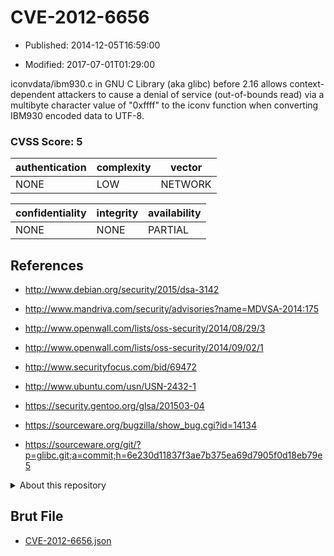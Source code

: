 # CVE-2012-6656

- Published: 2014-12-05T16:59:00

- Modified: 2017-07-01T01:29:00

iconvdata/ibm930.c in GNU C Library (aka glibc) before 2.16 allows context-dependent attackers to cause a denial of service (out-of-bounds read) via a multibyte character value of "0xffff" to the iconv function when converting IBM930 encoded data to UTF-8.

### CVSS Score: **5**

| authentication | complexity | vector |
| --- | --- | --- |
| NONE | LOW | NETWORK |

| confidentiality | integrity | availability |
| --- | --- | --- |
| NONE | NONE | PARTIAL |

## References

* http://www.debian.org/security/2015/dsa-3142

* http://www.mandriva.com/security/advisories?name=MDVSA-2014:175

* http://www.openwall.com/lists/oss-security/2014/08/29/3

* http://www.openwall.com/lists/oss-security/2014/09/02/1

* http://www.securityfocus.com/bid/69472

* http://www.ubuntu.com/usn/USN-2432-1

* https://security.gentoo.org/glsa/201503-04

* https://sourceware.org/bugzilla/show_bug.cgi?id=14134

* https://sourceware.org/git/?p=glibc.git;a=commit;h=6e230d11837f3ae7b375ea69d7905f0d18eb79e5

<details>
<summary>About this repository</summary> 

  This repository is part of the project [Live Hack CVE](https://github.com/Live-Hack-CVE). Main website can be found [www.live-hack.org](https://www.live-hack.org) 
  
  Made by [Sn0wAlice](https://github.com/Sn0wAlice) for the people that care about security and need to have a feed of the latest CVEs. Hope you enjoy it, don't forget to star the repo and follow me on [Twitter](https://twitter.com/Sn0wAlice) and [Github](https://github.com/Sn0wAlice). And that is my [personnal website](https://www.alice-snow.me/)

  - [Home Page](https://github.com/Live-Hack-CVE)
  - [Framework](https://github.com/Live-Hack-CVE/cve-framework)
  - [CVE database](https://github.com/Live-Hack-CVE/full_database)
  - [Changelog](https://github.com/Live-Hack-CVE/Changelog)
</details>

## Brut File

* [CVE-2012-6656.json](https://raw.githubusercontent.com/Live-Hack-CVE/full_database/main/cves/2012/CVE-2012-6656.json)

